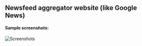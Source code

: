 ## Newsfeed aggregator website (like Google News)

#### Sample screenshots:
![Screenshots](https://i.imgur.com/noHJuTG.png "Screenshots")
